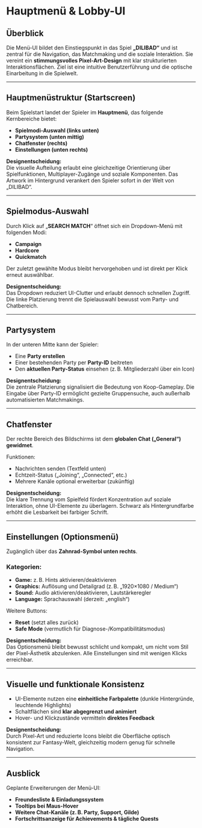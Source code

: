 # Hauptmenü & Lobby-UI

## Überblick

Die Menü-UI bildet den Einstiegspunkt in das Spiel **„DILIBAD“** und ist zentral für die Navigation, das Matchmaking und die soziale Interaktion. Sie vereint ein **stimmungsvolles Pixel-Art-Design** mit klar strukturierten Interaktionsflächen. Ziel ist eine intuitive Benutzerführung und die optische Einarbeitung in die Spielwelt.

---

## Hauptmenüstruktur (Startscreen)

Beim Spielstart landet der Spieler im **Hauptmenü**, das folgende Kernbereiche bietet:

- **Spielmodi-Auswahl (links unten)**
- **Partysystem (unten mittig)**
- **Chatfenster (rechts)**
- **Einstellungen (unten rechts)**

**Designentscheidung:**  
Die visuelle Aufteilung erlaubt eine gleichzeitige Orientierung über Spielfunktionen, Multiplayer-Zugänge und soziale Komponenten. Das Artwork im Hintergrund verankert den Spieler sofort in der Welt von „DILIBAD“.

---

## Spielmodus-Auswahl

Durch Klick auf „**SEARCH MATCH**“ öffnet sich ein Dropdown-Menü mit folgenden Modi:

- **Campaign**
- **Hardcore**
- **Quickmatch**

Der zuletzt gewählte Modus bleibt hervorgehoben und ist direkt per Klick erneut auswählbar.

**Designentscheidung:**  
Das Dropdown reduziert UI-Clutter und erlaubt dennoch schnellen Zugriff. Die linke Platzierung trennt die Spielauswahl bewusst vom Party- und Chatbereich.

---

## Partysystem

In der unteren Mitte kann der Spieler:

- Eine **Party erstellen**
- Einer bestehenden Party per **Party-ID** beitreten
- Den **aktuellen Party-Status** einsehen (z. B. Mitgliederzahl über ein Icon)

**Designentscheidung:**  
Die zentrale Platzierung signalisiert die Bedeutung von Koop-Gameplay. Die Eingabe über Party-ID ermöglicht gezielte Gruppensuche, auch außerhalb automatisierten Matchmakings.

---

## Chatfenster

Der rechte Bereich des Bildschirms ist dem **globalen Chat („General“) gewidmet**.  

Funktionen:

- Nachrichten senden (Textfeld unten)
- Echtzeit-Status („Joining“, „Connected“, etc.)
- Mehrere Kanäle optional erweiterbar (zukünftig)

**Designentscheidung:**  
Die klare Trennung vom Spielfeld fördert Konzentration auf soziale Interaktion, ohne UI-Elemente zu überlagern. Schwarz als Hintergrundfarbe erhöht die Lesbarkeit bei farbiger Schrift.

---

## Einstellungen (Optionsmenü)

Zugänglich über das **Zahnrad-Symbol unten rechts**.

### Kategorien:
- **Game:** z. B. Hints aktivieren/deaktivieren
- **Graphics:** Auflösung und Detailgrad (z. B. „1920×1080 / Medium“)
- **Sound:** Audio aktivieren/deaktivieren, Lautstärkeregler
- **Language:** Sprachauswahl (derzeit: „english“)

Weitere Buttons:
- **Reset** (setzt alles zurück)
- **Safe Mode** (vermutlich für Diagnose-/Kompatibilitätsmodus)

**Designentscheidung:**  
Das Optionsmenü bleibt bewusst schlicht und kompakt, um nicht vom Stil der Pixel-Ästhetik abzulenken. Alle Einstellungen sind mit wenigen Klicks erreichbar.

---

## Visuelle und funktionale Konsistenz

- UI-Elemente nutzen eine **einheitliche Farbpalette** (dunkle Hintergründe, leuchtende Highlights)
- Schaltflächen sind **klar abgegrenzt und animiert**
- Hover- und Klickzustände vermitteln **direktes Feedback**

**Designentscheidung:**  
Durch Pixel-Art und reduzierte Icons bleibt die Oberfläche optisch konsistent zur Fantasy-Welt, gleichzeitig modern genug für schnelle Navigation.

---

## Ausblick

Geplante Erweiterungen der Menü-UI:

- **Freundesliste & Einladungssystem**
- **Tooltips bei Maus-Hover**
- **Weitere Chat-Kanäle (z. B. Party, Support, Gilde)**
- **Fortschrittsanzeige für Achievements & tägliche Quests**


